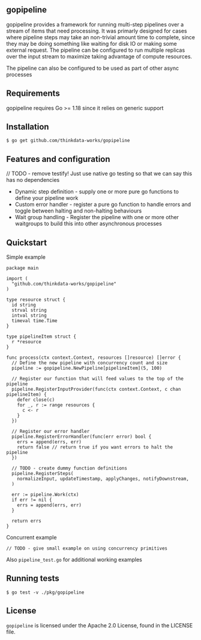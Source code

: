 ## gopipeline

gopipeline provides a framework for running multi-step pipelines over a stream of items that need processing. It was primarly designed for cases where pipeline steps may take an non-trivial amount time to complete, since they may be doing something like waiting for disk IO or making some external request. The pipeline can be configured to run multiple replicas over the input stream to maximize taking advantage of compute resources.

The pipeline can also be configured to be used as part of other async processes

## Requirements

gopipeline requires Go >= 1.18 since it relies on generic support

## Installation

```
$ go get github.com/thinkdata-works/gopipeline
```

## Features and configuration

// TODO - remove testify! Just use native go testing so that we can say this has no dependencies
- Dynamic step definition - supply one or more pure go functions to define your pipeline work
- Custom error handler - register a pure go function to handle errors and toggle between halting and non-halting behaviours
- Wait group handling - Register the pipeline with one or more other waitgroups to build this into other asynchronous processes

## Quickstart

Simple example

```
package main

import (
  "github.com/thinkdata-works/gopipeline"
)

type resource struct {
  id string
  strval string
  intval string
  timeval time.Time
}

type pipelineItem struct {
  r *resource
}

func process(ctx context.Context, resources []resource) []error {
  // Define the new pipeline with concurrency count and size
  pipeline := gopipeline.NewPipeline[pipelineItem](5, 100)

  // Register our function that will feed values to the top of the pipeline
  pipeline.RegisterInputProvider(func(ctx context.Context, c chan pipelineItem) {
    defer close(c)
    for _, r := range resources {
      c <- r
    }
  })

  // Register our error handler
  pipeline.RegisterErrorHandler(func(err error) bool {
    errs = append(errs, err)
    return false // return true if you want errors to halt the pipeline
  })

  // TODO - create dummy function definitions
  pipeline.RegisterSteps(
    normalizeInput, updateTimestamp, applyChanges, notifyDownstream,
  )

  err := pipeline.Work(ctx)
  if err != nil {
    errs = append(errs, err)
  }

  return errs
}
```

Concurrent example

```
// TODO - give small example on using concurrency primitives
```

Also `pipeline_test.go` for additional working examples

## Running tests

```
$ go test -v ./pkg/gopipeline
```

## License

`gopipeline` is licensed under the Apache 2.0 License, found in the LICENSE file.
